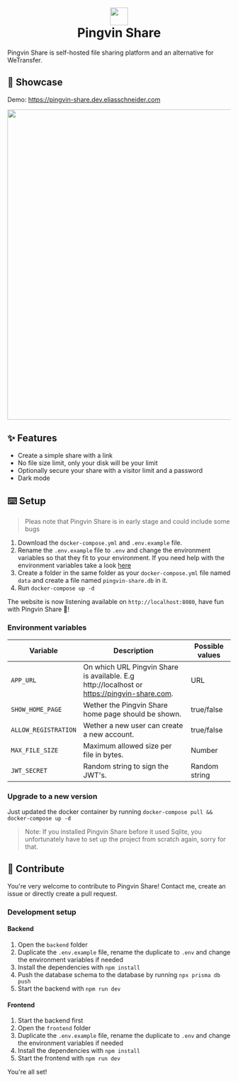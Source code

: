 # <div align="center"><img  src="https://user-images.githubusercontent.com/58886915/166198400-c2134044-1198-4647-a8b6-da9c4a204c68.svg" width="40"/> </br>Pingvin Share</div>

Pingvin Share is self-hosted file sharing platform and an alternative for WeTransfer.

## 🎪 Showcase

Demo: https://pingvin-share.dev.eliasschneider.com

<img src="https://user-images.githubusercontent.com/58886915/167101708-b85032ad-f5b1-480a-b8d7-ec0096ea2a43.png" width="700"/>

## ✨ Features

- Create a simple share with a link
- No file size limit, only your disk will be your limit
- Optionally secure your share with a visitor limit and a password
- Dark mode

## ⌨️ Setup

> Pleas note that Pingvin Share is in early stage and could include some bugs

1. Download the `docker-compose.yml` and `.env.example` file.
2. Rename the `.env.example` file to `.env` and change the environment variables so that they fit to your environment. If you need help with the environment variables take a look [here](#environment-variables)
3. Create a folder in the same folder as your `docker-compose.yml` file named `data` and create a file named `pingvin-share.db` in it.
4. Run `docker-compose up -d`

The website is now listening available on `http://localhost:8080`, have fun with Pingvin Share 🐧!

### Environment variables

| Variable             | Description                                                                                 | Possible values |
| -------------------- | ------------------------------------------------------------------------------------------- | --------------- |
| `APP_URL`            | On which URL Pingvin Share is available. E.g http://localhost or https://pingvin-share.com. | URL             |
| `SHOW_HOME_PAGE`     | Wether the Pingvin Share home page should be shown.                                         | true/false      |
| `ALLOW_REGISTRATION` | Wether a new user can create a new account.                                                 | true/false      |
| `MAX_FILE_SIZE`      | Maximum allowed size per file in bytes.                                                     | Number          |
| `JWT_SECRET`         | Random string to sign the JWT's.                                                            | Random string   |

### Upgrade to a new version

Just updated the docker container by running `docker-compose pull && docker-compose up -d`

>Note: If you installed Pingvin Share before it used Sqlite, you unfortunately have to set up the project from scratch again, sorry for that. 

## 🖤 Contribute

You're very welcome to contribute to Pingvin Share!
Contact me, create an issue or directly create a pull request.

### Development setup

#### Backend

1. Open the `backend` folder
2. Duplicate the `.env.example` file, rename the duplicate to `.env` and change the environment variables if needed
3. Install the dependencies with `npm install`
4. Push the database schema to the database by running `npx prisma db push`
5. Start the backend with `npm run dev`

#### Frontend

1. Start the backend first
2. Open the `frontend` folder
3. Duplicate the `.env.example` file, rename the duplicate to `.env` and change the environment variables if needed
4. Install the dependencies with `npm install`
5. Start the frontend with `npm run dev`

You're all set!
